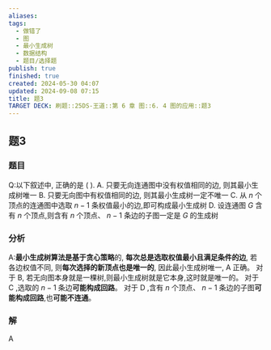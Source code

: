 ```yaml
---
aliases: 
tags:
  - 做错了
  - 图
  - 最小生成树
  - 数据结构
  - 题目/选择题
publish: true
finished: true
created: 2024-05-30 04:07
updated: 2024-09-08 07:15
title: 题3
TARGET DECK: 刷题::25DS-王道::第 6 章 图::6. 4 图的应用::题3
---
```

## 题3
### 题目
Q:以下叙述中, 正确的是 ( ).
A. 只要无向连通图中没有权值相同的边, 则其最小生成树唯一
B. 只要无向图中有权值相同的边, 则其最小生成树一定不唯一
C. 从 $n$ 个顶点的连通图中选取 $n - 1$ 条权值最小的边,即可构成最小生成树
D. 设连通图 $G$ 含有 $n$ 个顶点,则含有 $n$ 个顶点、 $n - 1$ 条边的子图一定是 $G$ 的生成树
### 分析
A:**最小生成树算法是基于贪心策略**的, **每次总是选取权值最小且满足条件的边**, 若各边权值不同, 则**每次选择的新顶点也是唯一的**, 因此最小生成树唯一, A 正确。
对于 B, 若无向图本身就是一棵树,则最小生成树就是它本身,这时就是唯一的。
对于 $\mathrm{C}$ ,选取的 $n - 1$ 条边**可能构成回路**。
对于 $\mathrm{D}$ ,含有 $n$ 个顶点、 $n - 1$ 条边的子图**可能构成回路**,也**可能不连通**。
### 解
A
<!--ID: 1726632849459-->

